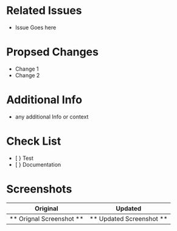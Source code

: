 # Related Issues
- Issue Goes here

# Propsed Changes
- Change 1
- Change 2

# Additional Info
- any additional Info or context

# Check List
- [ } Test
- [ } Documentation 

# Screenshots
Original  | Updated
:-------------:|:-----------:
** Orignal Screenshot ** | ** Updated Screenshot **
